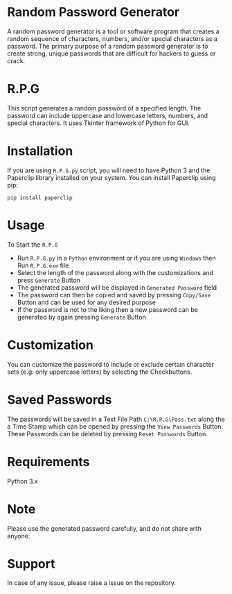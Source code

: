 # Random Password Generator
A random password generator is a tool or software program that creates a random sequence of characters, numbers, and/or special characters as a password. The primary purpose of a random password generator is to create strong, unique passwords that are difficult for hackers to guess or crack.

# R.P.G
This script generates a random password of a specified length. The password can include uppercase and lowercase letters, numbers, and special characters. It uses Tkinter framework of Python for GUI.

# Installation
If you are using `R.P.G.py` script, you will need to have Python 3 and the Paperclip library installed on your system. You can install Paperclip using pip:

`pip install paperclip`

# Usage
To Start the `R.P.G`
- Run `R.P.G.py` in a `Python` environment or if you are using `Windows` then Run `R.P.G.exe` file
- Select the length of the password along with the customizations and press `Generate` Button
- The generated password will be displayed in `Generated Password` field
- The password can then be copied and saved by pressing `Copy/Save` Button and can be used for any desired purpose
- If the password is not to the liking then a new password can be generated by again pressing `Generate`  Button

# Customization
You can customize the password to include or exclude certain character sets (e.g. only uppercase letters) by selecting the Checkbuttons.

# Saved Passwords
The passwords will be saved in a Text File Path `C:\R.P.G\Pass.txt` along the a Time Stamp which can be opened by pressing the `View Passwords` Button. These Passwords can be deleted by pressing `Reset Passwords` Button.

# Requirements
Python 3.x

# Note
Please use the generated password carefully, and do not share with anyone.

# Support
In case of any issue, please raise a issue on the repository.
